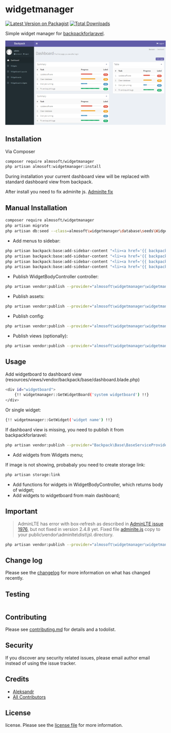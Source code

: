 # widgetmanager

[![Latest Version on Packagist][ico-version]][link-packagist]
[![Total Downloads][ico-downloads]][link-downloads]

Simple widget manager for [backpackforlaravel][link-backpackforlaravel]. 

![Image](https://github.com/Aleksandr1705/images/blob/master/widgetmanager.PNG)

## Installation

Via Composer

``` bash
composer require almosoft/widgetmanager
php artisan almosoft:widgetmanager:install
```
During installation your current dashboard view will be replaced with standard dashboard view from backpack. 

After install you need to fix adminlte js. [Adminlte fix](#important)

## Manual Installation
``` bash
composer require almosoft/widgetmanager
php artisan migrate
php artisan db:seed --class=almosoft\widgetmanager\database\seeds\WidgetLayoutsSeeder
```
* Add menus to sidebar:
``` bash
php artisan backpack:base:add-sidebar-content "<li><a href='{{ backpack_url('widget') }}'><i class='fa fa-square-o'></i> <span>Widgets</span></a></li>"
php artisan backpack:base:add-sidebar-content "<li><a href='{{ backpack_url('widgetlayout') }}'><i class='fa fa-square-o'></i> <span>Widgetboard Layouts</span></a></li>"
php artisan backpack:base:add-sidebar-content "<li><a href='{{ backpack_url('widgetboard') }}'><i class='fa fa-square-o'></i> <span>Widgetboards</span></a></li>"
php artisan backpack:base:add-sidebar-content "<li><a href='{{ backpack_url('widgetboardwidget') }}'><i class='fa fa-square-o'></i> <span>Widgetboard-widgets</span></a></li>"
```

* Publish WidgetBodyController controller:
``` bash
php artisan vendor:publish --provider="almosoft\widgetmanager\widgetmanagerServiceProvider" --tag="widgetmanager.widgetbodycontroller"
```

* Publish assets:
``` bash
php artisan vendor:publish --provider="almosoft\widgetmanager\widgetmanagerServiceProvider" --tag="widgetmanager.assets"
```

* Publish config:
``` bash
php artisan vendor:publish --provider="almosoft\widgetmanager\widgetmanagerServiceProvider" --tag="widgetmanager.config"
```

* Publish views (optionally):
``` bash
php artisan vendor:publish --provider="almosoft\widgetmanager\widgetmanagerServiceProvider" --tag="widgetmanager.views"
```

## Usage

Add widgetboard to dashboard view (resources/views/vendor/backpack/base/dashboard.blade.php)

``` bash
<div id="widgetboard">
    {!! widgetmanager::GetWidgetBoard('system widgetboard') !!}
</div>
```

Or single widget:
``` bash
{!! widgetmanager::GetWidget('widget name') !!}
```

If dashboard view is missing, you need to publish it from backpackforlaravel:
``` bash
php artisan vendor:publish --provider="Backpack\Base\BaseServiceProvider" --tag="views"
```



* Add widgets from Widgets menu;

If image is not showing, probabaly you need to create storage link:
``` bash
php artisan storage:link
```

* Add functions for widgets in WidgetBodyController, which returns body of widget;
* Add widgets to widgetboard from main dashboard;

## Important

> AdminLTE has error with box-refresh as described in [AdminLTE issue 1976](https://github.com/almasaeed2010/AdminLTE/issues/1976),
> but not fixed in version 2.4.8 yet. 
> Fixed file [adminlte.js](https://github.com/Aleksandr1705/widgetmanager/blob/master/src/public/vendor/adminlte/dist/js/adminlte.js) 
> copy to your public\vendor\adminlte\dist\js\ directory.
``` bash
php artisan vendor:publish --provider="almosoft\widgetmanager\widgetmanagerServiceProvider" --tag="widgetmanager.adminltefix" --force
```

## Change log

Please see the [changelog](changelog.md) for more information on what has changed recently.

## Testing

``` bash

```

## Contributing

Please see [contributing.md](contributing.md) for details and a todolist.

## Security

If you discover any security related issues, please email author email instead of using the issue tracker.

## Credits

- [Aleksandr][link-author]
- [All Contributors][link-contributors]

## License

license. Please see the [license file](license.md) for more information.

[ico-version]: https://img.shields.io/packagist/v/almosoft/widgetmanager.svg?style=flat-square
[ico-downloads]: https://img.shields.io/packagist/dt/almosoft/widgetmanager.svg?style=flat-square
[ico-travis]: https://img.shields.io/travis/almosoft/widgetmanager/master.svg?style=flat-square
[ico-styleci]: https://styleci.io/repos/12345678/shield

[link-packagist]: https://packagist.org/packages/almosoft/widgetmanager
[link-downloads]: https://packagist.org/packages/almosoft/widgetmanager
[link-travis]: https://travis-ci.org/almosoft/widgetmanager
[link-styleci]: https://styleci.io/repos/12345678
[link-author]: https://github.com/Aleksandr1705
[link-contributors]: ../../contributors

[link-backpackforlaravel]: https://backpackforlaravel.com
